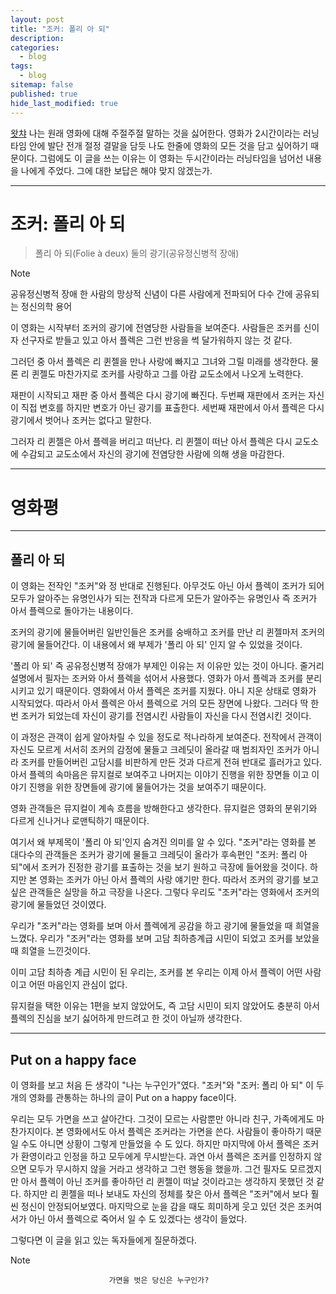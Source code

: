 ```yaml
---
layout: post
title: "조커: 폴리 아 되"
description: 
categories:
  - blog
tags:
  - blog
sitemap: false
published: true
hide_last_modified: true
---
```


[왓챠](https://pedia.watcha.com/ko-KR/users/WRQxDwMYVV5dl)
나는 원래 영화에 대해 주절주절 말하는 것을 싫어한다.
영화가 2시간이라는 러닝타임 안에 발단 전개 절정 결말을 담듯 나도 한줄에 영화의 모든 것을 담고 싶어하기 때문이다.
그럼에도 이 글을 쓰는 이유는 이 영화는 두시간이라는 러닝타임을 넘어선 내용을 나에게 주었다. 그에 대한 보답은 해야 맞지 않겠는가.


---

# 조커: 폴리 아 되

>폴리 아 되(Folie à deux)
>둘의 광기(공유정신병적 장애)

> [!NOTE]
공유정신병적 장애
한 사람의 망상적 신념이 다른 사람에게 전파되어 다수 간에 공유되는 정신의학 용어

이 영화는 시작부터 조커의 광기에 전염당한 사람들을 보여준다. 사람들은 조커를 신이자 선구자로 받들고 있고 아서 플렉은 그런 반응을 썩 달가워하지 않는 것 같다.

그러던 중 아서 플렉은 리 퀸젤을 만나 사랑에 빠지고 그녀와 그릴 미래를 생각한다.
물론 리 퀸젤도 마찬가지로 조커를 사랑하고 그를 아캄 교도소에서 나오게 노력한다.

재판이 시작되고 재판 중 아서 플렉은 다시 광기에 빠진다.
두번째 재판에서 조커는 자신이 직접 변호를 하지만 변호가 아닌 광기를 표출한다.
세번째 재판에서 아서 플렉은 다시 광기에서 벗어나 조커는 없다고 말한다.

그러자 리 퀸젤은 아서 플렉을 버리고 떠난다.
리 퀸젤이 떠난 아서 플렉은 다시 교도소에 수감되고 교도소에서 자신의 광기에 전염당한 사람에 의해 생을 마감한다.

---


# 영화평

---

## 폴리 아 되
이 영화는 전작인 "조커"와 정 반대로 진행된다. 아무것도 아닌 아서 플렉이 조커가 되어 모두가 알아주는 유명인사가 되는 전작과 다르게 모든가 알아주는 유명인사 즉 조커가 아서 플렉으로 돌아가는 내용이다.

조커의 광기에 물들어버린 일반인들은 조커를 숭배하고 조커를 만난 리 퀸젤마저 조커의 광기에 물들어간다. 이 내용에서 왜 부제가 '폴리 아 되' 인지 알 수 있었을 것이다.

'폴리 아 되' 즉 공유정신병적 장애가 부제인 이유는 저 이유만 있는 것이 아니다. 줄거리 설명에서 필자는 조커와 아서 플렉을 섞어서 사용했다. 영화가 아서 플렉과 조커를 분리시키고 있기 때문이다. 영화에서 아서 플렉은 조커를 지웠다. 아니 지운 상태로 영화가 시작되었다. 따라서 아서 플렉은 아서 플렉으로 거의 모든 장면에 나왔다. 그러다 딱 한번 조커가 되었는데 자신이 광기를 전염시킨 사람들이 자신을 다시 전염시킨 것이다.

이 과정은 관객이 쉽게 알아차릴 수 있을 정도로 적나라하게 보여준다. 전작에서 관객이 자신도 모르게 서서히 조커의 감정에 물들고 크레딧이 올라갈 때 범죄자인 조커가 아니라 조커를 만들어버린 고담시를 비판하게 만든 것과 다르게 전혀 반대로 흘러가고 있다. 아서 플렉의 속마음은 뮤지컬로 보여주고 나머지는 이야기 진행을 위한 장면들 이고 이야기 진행을 위한 장면들에 광기에 물들어가는 것을 보여주기 때문이다.

영화 관객들은 뮤지컬이 계속 흐름을 방해한다고 생각한다. 뮤지컬은 영화의 분위기와 다르게 신나거나 로맨틱하기 때문이다.

여기서 왜 부제목이 '폴리 아 되'인지 숨겨진 의미를 알 수 있다. "조커"라는 영화를 본 대다수의 관객들은 조커가 광기에 물들고 크레딧이 올라가 후속편인 "조커: 폴리 아 되"에서 조커가 진정한 광기를 표출하는 것을 보기 원하고 극장에 들어왔을 것이다. 하지만 본 영화는 조커가 아닌 아서 플렉의 사랑 얘기만 한다. 따라서 조커의 광기를 보고싶은 관객들은 실망을 하고 극장을 나온다. 그렇다 우리도 "조커"라는 영화에서 조커의 광기에 물들었던 것이였다.

우리가 "조커"라는 영화를 보며 아서 플렉에게 공감을 하고 광기에 물들었을 때 희열을 느꼈다.
우리가 "조커"라는 영화를 보며 고담 최하층계급 시민이 되었고 조커를 보았을 때 희열을 느낀것이다.

이미 고담 최하층 계급 시민이 된 우리는, 조커를 본 우리는 이제 아서 플렉이 어떤 사람이고 어떤 마음인지 관심이 없다.

뮤지컬을 택한 이유는 1편을 보지 않았어도, 즉 고담 시민이 되지 않았어도 충분히 아서 플렉의 진심을 보기 싫어하게 만드려고 한 것이 아닐까 생각한다.

---

## Put on a happy face

이 영화를 보고 처음 든 생각이 "나는 누구인가"였다. "조커"와 "조커: 폴리 아 되" 이 두 개의 영화를 관통하는 하나의 글이 Put on a happy face이다.

우리는 모두 가면을 쓰고 살아간다. 그것이 모르는 사람뿐만 아니라 친구, 가족에게도 마찬가지이다. 본 영화에서도 아서 플렉은 조커라는 가면을 쓴다. 사람들이 좋아하기 때문일 수도 아니면 상황이 그렇게 만들었을 수 도 있다. 하지만 마지막에 아서 플렉은 조커가 환영이라고 인정을 하고 모두에게 무시받는다. 과연 아서 플렉은 조커를 인정하지 않으면 모두가 무시하지 않을 거라고 생각하고 그런 행동을 했을까. 그건 필자도 모르겠지만 아서 플렉이 아닌 조커를 좋아하던 리 퀸젤이 떠날 것이라고는 생각하지 못했던 것 같다. 하지만 리 퀸젤을 떠나 보내도 자신의 정체를 찾은 아서 플렉은 "조커"에서 보다 훨씬 정신이 안정되어보였다. 마지막으로 눈을 감을 때도 희미하게 웃고 있던 것은 조커여서가 아닌 아서 플렉으로 죽어서 일 수 도 있겠다는 생각이 들었다.

그렇다면 이 글을 읽고 있는 독자들에게 질문하겠다.

> [!NOTE]
> 							가면을 벗은 당신은 누구인가?

